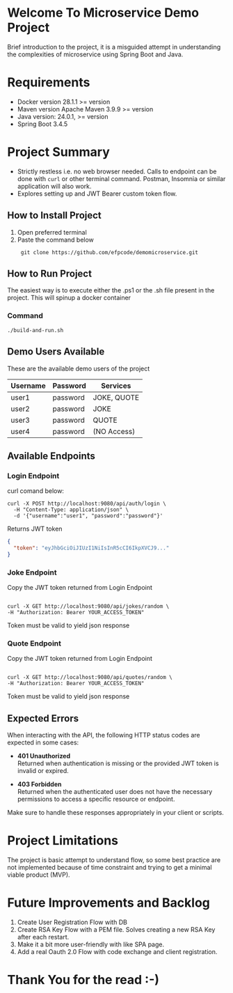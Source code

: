 # Welcome To Microservice Demo Project
Brief introduction to the project, it is a misguided attempt in understanding the complexities of microservice using Spring Boot and Java. 

# Requirements
* Docker version 28.1.1 >= version
* Maven version Apache Maven 3.9.9 >= version
* Java version: 24.0.1, >= version
* Spring Boot 3.4.5

# Project Summary
* Strictly restless i.e. no web browser needed. Calls to endpoint can be done with ``curl`` or other terminal command. Postman, Insomnia or similar application will also work. 
* Explores setting up and JWT Bearer custom token flow.

## How to Install Project
1. Open preferred terminal 
2. Paste the command below
   ```shell
    git clone https://github.com/efpcode/demomicroservice.git
   ```

## How to Run Project
The easiest way is to execute either the .ps1 or the .sh file present in the project.
This will spinup a docker container

### Command 
```shell
./build-and-run.sh
```

## Demo Users Available
These are the available demo users of the project 

| Username | Password | Services    |
|----------|----------|-------------|
| user1    | password | JOKE, QUOTE |
| user2    | password | JOKE        |
| user3    | password | QUOTE       |
| user4    | password | (NO Access) |

## Available Endpoints

### Login Endpoint 

curl comand below:
```shell
curl -X POST http://localhost:9080/api/auth/login \
  -H "Content-Type: application/json" \
  -d '{"username":"user1", "password":"password"}'

```
Returns JWT token

```json
{
  "token": "eyJhbGciOiJIUzI1NiIsInR5cCI6IkpXVCJ9..."
}

```

### Joke Endpoint
Copy the JWT token returned from Login Endpoint

```shell

curl -X GET http://localhost:9080/api/jokes/random \
-H "Authorization: Bearer YOUR_ACCESS_TOKEN"

```
Token must be valid to yield json response

### Quote Endpoint

Copy the JWT token returned from Login Endpoint

```shell

curl -X GET http://localhost:9080/api/quotes/random \
-H "Authorization: Bearer YOUR_ACCESS_TOKEN"

```
Token must be valid to yield json response


## Expected Errors

When interacting with the API, the following HTTP status codes are expected in some cases:

- **401 Unauthorized**  
  Returned when authentication is missing or the provided JWT token is invalid or expired.

- **403 Forbidden**  
  Returned when the authenticated user does not have the necessary permissions to access a specific resource or endpoint.

Make sure to handle these responses appropriately in your client or scripts.


# Project Limitations
The project is basic attempt to understand flow, so some best practice are not implemented because of time constraint and 
trying to get a minimal viable product (MVP).

# Future Improvements and Backlog 
1. Create User Registration Flow with DB 
2. Create RSA Key Flow with a PEM file. Solves creating a new RSA Key after each restart.  
3. Make it a bit more user-friendly with like SPA page.
4. Add a real Oauth 2.0 Flow with code exchange and client registration.   


# Thank You for the read :-)




